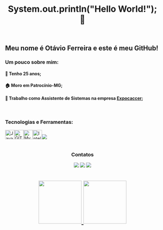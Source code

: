 #  <div align="center"> System.out.println("Hello World!");  :rocket: </div><br/>

## Meu nome é Otávio Ferreira e este é meu GitHub!

### Um pouco sobre mim: 

####  :hatching_chick: Tenho 25 anos;
####  :house: Moro em Patrocínio-MG; 
####  :office: Trabalho como Assistente de Sistemas na empresa [Expocaccer](https://expocaccer.com.br);
<br/>

### Tecnologias e Ferramentas:
<img src="https://cdn.jsdelivr.net/gh/devicons/devicon/icons/java/java-original.svg" width="30" height="30" title=Java /><img src="https://cdn.jsdelivr.net/gh/devicons/devicon/icons/git/git-plain.svg" width="30" height="30" title=GIT /><img src="https://cdn.jsdelivr.net/gh/devicons/devicon/icons/mysql/mysql-original.svg" width="30" height="30" title=MySQL /><img src="https://cdn.jsdelivr.net/gh/devicons/devicon/icons/intellij/intellij-plain.svg" width="30" height="30" title=IntelliJ /><img src="https://cdn.jsdelivr.net/gh/devicons/devicon/icons/spring/spring-plain.svg" />
<br/><br/>

### <div align="center">Contatos</div>
<div align="center">
<a href="https://www.linkedin.com/in/otvferreira" target="_blank"><img src="https://img.shields.io/badge/-LinkedIn-%230077B5?style=for-the-badge&logo=linkedin&logoColor=white" target="_blank"></a>  
<a href="https://instagram.com/otvferreira" target="_blank"><img src="https://img.shields.io/badge/-Instagram-%23E4405F?style=for-the-badge&logo=instagram&logoColor=white" target="_blank"></a>
<a href = "mailto:ottvferreira@gmail.com"><img src="https://img.shields.io/badge/Gmail-D14836?style=for-the-badge&logo=gmail&logoColor=white" target="_blank"></a> 
</div>

<h1 align="center"><div>
<a href="https://github.com/otvferreira">
<img height="140em" src="https://github-readme-stats.vercel.app/api/top-langs/?username=otvferreira&layout=compact&langs_count=7&theme=github_dark"/>
<img height="140em" src="https://github-readme-stats.vercel.app/api?username=otvferreira&show_icons=true&theme=github_dark&include_all_commits=true&count_private=true"/>
</div><h1 />
          
          

        
          



<!--
**otvferreira/otvferreira** is a ✨ _special_ ✨ repository because its `README.md` (this file) appears on your GitHub profile.

Here are some ideas to get you started:

- 🔭 I’m currently working on ...
- 🌱 I’m currently learning ...
- 👯 I’m looking to collaborate on ...
- 🤔 I’m looking for help with ...
- 💬 Ask me about ...
- 📫 How to reach me: ...
- 😄 Pronouns: ...
- ⚡ Fun fact: ...
-->
